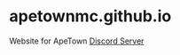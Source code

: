 # apetownmc.github.io 
Website for ApeTown 
<a href="https://discord.gg/zPGSp3Tmxm" target="_blank">Discord Server</a>
